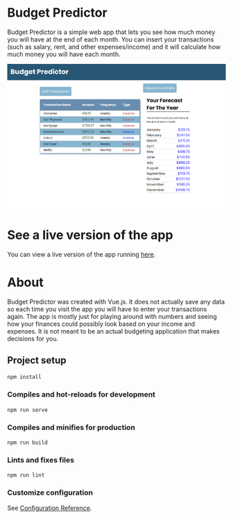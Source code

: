 # Budget Predictor

Budget Predictor is a simple web app that lets you see how much money you will have
at the end of each month. You can insert your transactions (such as salary, rent, and other
expenses/income) and it will calculate how much money you will have each month.

![Budget Predictor Screenshot](https://github.com/tyler-daigle/budget-predictor/blob/master/budget-app-screenshot1.jpg?raw=true)

# See a live version of the app

You can view a live version of the app running [here](https://boring-aryabhata-5f2727.netlify.app/).

# About

Budget Predictor was created with Vue.js. It does not actually save any data so each time
you visit the app you will have to enter your transactions again. The app is mostly just
for playing around with numbers and seeing how your finances could possibly look based
on your income and expenses. It is not meant to be an actual budgeting application that
makes decisions for you.

## Project setup
```
npm install
```

### Compiles and hot-reloads for development
```
npm run serve
```

### Compiles and minifies for production
```
npm run build
```

### Lints and fixes files
```
npm run lint
```

### Customize configuration
See [Configuration Reference](https://cli.vuejs.org/config/).
